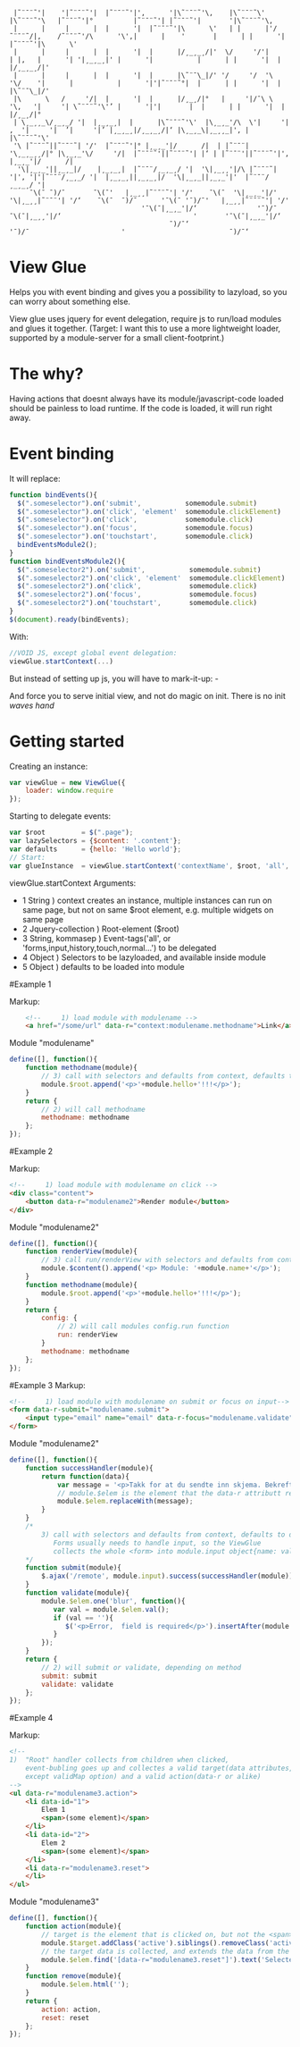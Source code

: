 
     |˜¨¯¨˜'|    '|˜¨¯¨˜'|  |˜¨¯¨˜'|'‚      '|\˜¨¯¨˜'\‚    |\˜¨¯¨˜\'                    |\˜¨¯¨˜'\   |˜¨¯¨˜'|°          |˜¨¯¨˜'| |˜¨¯¨˜'|       '|\˜¨¯¨˜'\‚  
     |      |     |      |  |      '|  |˜¨¯¨˜'|\      \'   | |      |'/˜¨¯¨˜/|‚    /˜¨¯¨˜'/\      '\'‚|      |    '       |      | |      '|  |˜¨¯¨˜'|\      \' 
     |      |     |      |  |      '|  |      |/¸_¸_¸/|'  \/     '/'|      | |‚   |      '| '|¸_¸_¸|' |      '|           |      | |      '|  |      |/¸_¸_¸/|'
     |      |     |      |  |      '|  |      |\˜¨¯\_|/' '/     '/  '\     '\/    '|      |           |      '|'|˜¨¯¨˜°|  |      | |      '|  |      |\˜¨¯\_|/'
     |\      \   /     '/|  |      '|  |      |/¸_¸/|°   |     '|/¯\ \     '\‚   '|     '| \˜¨¯¨˜'\'’ |      '|'|       |  |      | |      '|  |      |/¸_¸/|°  
     | \¸_¸¸_\/¸_¸_/ '|  |¸_¸_¸|  |      |\˜¨¯¨˜'\'  |\¸_¸_'/\  \'|     '|‚  '|     '|  ’|     '|’ |¸_¸_¸|/¸_¸_¸/|‘ |\¸_¸_\|¸_¸¸_|'‚ |      |\˜¨¯¨˜'\' 
     '\ |˜¨¯¨˜||˜¨¯¨˜| '/'  |˜¨¯¨˜'|° |¸_¸_'|/      /|  | |˜¨¯¨|  '\¸_¸_¸¸/|° |\¸_¸_'\/     '/|  |˜¨¯¨˜'||˜¨¯¨˜'| |‘ | |˜¨¯¨'||˜¨¯¨˜'|'‚ |¸_¸_'|/      /| 
      '\|¸_¸_'||¸_¸_|/    |¸_¸_¸|  |˜¨¯¨/¸_¸_¸/ '|  '\|¸_¸¸'|/\ |˜¨¯¨˜| '|'‚ '|'|˜¨¯¨/¸_¸_/ '|  |¸_¸_¸||¸_¸_¸|/  '\|¸_¸_||¸_¸_'|'  |˜¨¯¨/¸_¸_¸/ '| 
         ¯\(¯ ¯)/¯       ¯\(¯'   |¸_¸¸|˜¨¯¨˜'| '/'    ¯\(¯  '\|¸_¸_'|/'   '\|¸_¸¸|˜¨¯¨'| '/‘    ¯\(¯  ¯)/¯      '¯\(¯ '¯)/¯'   |¸_¸¸|˜¨¯¨˜'| '/' 
                                     '¯\(¯|¸_¸_'|/‘               '¯)/¯       ¯\(¯|¸_¸¸'|/‘                                 '       '¯\(¯|¸_¸_'|/‘  
                                            ¯)/¯‘                                    '¯)/¯                       '                          ¯)/¯‘    

# View Glue

Helps you with event binding and gives you a possibility to lazyload, so you can worry about something else.

View glue uses jquery for event delegation, require js to run/load modules and glues it together.
(Target: I want this to use a more lightweight loader, supported by a module-server for a small client-footprint.)

# The why?

Having actions that doesnt always have its module/javascript-code loaded should be painless to load runtime.
If the code is loaded, it will run right away.

# Event binding

It will replace:
    
```javascript    
function bindEvents(){
  $(".someselector").on('submit',           somemodule.submit)
  $(".someselector").on('click', 'element'  somemodule.clickElement)
  $(".someselector").on('click',            somemodule.click)
  $(".someselector").on('focus',            somemodule.focus)
  $(".someselector").on('touchstart',       somemodule.click)
  bindEventsModule2();
}
function bindEventsModule2(){
  $(".someselector2").on('submit',           somemodule.submit)
  $(".someselector2").on('click', 'element'  somemodule.clickElement)
  $(".someselector2").on('click',            somemodule.click)
  $(".someselector2").on('focus',            somemodule.focus)
  $(".someselector2").on('touchstart',       somemodule.click)
}
$(document).ready(bindEvents);
```

With:
```javascript
//VOID JS, except global event delegation:
viewGlue.startContext(...)
```    

But instead of setting up js, you will have to mark-it-up:
    - <a href="/some/real/url" data-r="somemodule.show"></a>


And force you to serve initial view, and not do magic on init. There is no init *waves hand*



# Getting started

Creating an instance:

```javascript
var viewGlue = new ViewGlue({
    loader: window.require
});
```    

Starting to delegate events:

```javascript
var $root         = $(".page");
var lazySelectors = {$content: '.content'};
var defaults      = {hello: 'Hello world'};
// Start:
var glueInstance  = viewGlue.startContext('contextName', $root, 'all', lazySelectors,  defaults);
```

viewGlue.startContext Arguments:

* 1 String ) context creates an instance, multiple instances can run on same page, but not on same $root element, e.g. multiple widgets on same page
* 2 Jquery-collection ) Root-element ($root)
* 3 String, kommasep ) Event-tags('all', or 'forms,input,history,touch,normal...') to be delegated
* 4 Object ) Selectors to be lazyloaded, and available inside module
* 5 Object ) defaults to be loaded into module


#Example 1

Markup:

```html
    <!--     1) load module with modulename -->
    <a href="/some/url" data-r="context:modulename.methodname">Link</a>
```    

Module "modulename"

```javascript
define([], function(){
    function methodname(module){
        // 3) call with selectors and defaults from context, defaults to delegated $root.
        module.$root.append('<p>'+module.hello+'!!!</p>');
    }
    return {
        // 2) will call methodname
        methodname: methodname
    };
});
```



#Example 2

Markup:

```html
<!--     1) load module with modulename on click -->
<div class="content">
    <button data-r="modulename2">Render module</button>
</div>
```

Module "modulename2"

```javascript
define([], function(){
    function renderView(module){
        // 3) call run/renderView with selectors and defaults from context, defaults to delegated $root.
        module.$content().append('<p> Module: '+module.name+'</p>');
    }
    function methodname(module){
        module.$root.append('<p>'+module.hello+'!!!</p>');
    }
    return {
        config: {
            // 2) will call modules config.run function
            run: renderView
        }
        methodname: methodname
    };
});
```    




#Example 3
Markup:

```html
<!--     1) load module with modulename on submit or focus on input-->
<form data-r-submit="modulename.submit">
    <input type="email" name="email" data-r-focus="modulename.validate" />
</form>
```

Module "modulename2"

```javascript
define([], function(){
    function successHandler(module){
        return function(data){
            var message = '<p>Takk for at du sendte inn skjema. Bekreftelse er sendt til ' + module.input.email + '</p>';
            // module.$elem is the element that the data-r attributt resides on.
            module.$elem.replaceWith(message);
        }
    }
    /*
        3) call with selectors and defaults from context, defaults to delegated $root.
           Forms usually needs to handle input, so the ViewGlue 
           collects the whole <form> into module.input object{name: val()} for easy access
    */
    function submit(module){
        $.ajax('/remote', module.input).success(successHandler(module));
    }
    function validate(module){
        module.$elem.one('blur', function(){
           var val = module.$elem.val();
           if (val == ''){
              $('<p>Error,  field is required</p>').insertAfter(module.$elem);
           }
        });
    }
    return {
        // 2) will submit or validate, depending on method
        submit: submit
        validate: validate
    };
});
```

#Example 4

Markup:

```html
<!--
1)  "Root" handler collects from children when clicked,
    event-bubling goes up and collectes a valid target(data attributes,
    except validMap option) and a valid action(data-r or alike)
-->
<ul data-r="modulename3.action">
    <li data-id="1">
        Elem 1
        <span>(some element)</span>
    </li>
    <li data-id="2">
        Elem 2
        <span>(some element)</span>
    </li>
    <li data-r="modulename3.reset">
    </li>
</ul>
```


Module "modulename3"

```javascript
define([], function(){
    function action(module){
        // target is the element that is clicked on, but not the <span> because it doesnt have any "valid" data-attributes
        module.$target.addClass('active').siblings().removeClass('active');
        // the target data is collected, and extends the data from the $elem
        module.$elem.find('[data-r="modulename3.reset"]').text('Selected '+module.id);
    }
    function remove(module){
        module.$elem.html('');
    }
    return {
        action: action,
        reset: reset
    };
});
```

    


